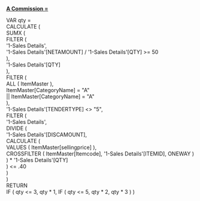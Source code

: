 <a href="red">**A Commission =**</a>

VAR qty =  
    CALCULATE (  
        SUMX (  
            FILTER (  
                '1-Sales Details',  
                '1-Sales Details'[NETAMOUNT] / '1-Sales Details'[QTY] >= 50  
            ),  
            '1-Sales Details'[QTY]  
        ),  
        FILTER (  
            ALL ( ItemMaster ),  
            ItemMaster[CategoryName] = "A"  
                || ItemMaster[CategoryName] = "A"  
        ),  
        '1-Sales Details'[TENDERTYPE] <> "5",  
        FILTER (  
            '1-Sales Details',  
            DIVIDE (  
                '1-Sales Details'[DISCAMOUNT],    
                CALCULATE (  
                    VALUES ( ItemMaster[sellingprice] ),   
                    CROSSFILTER ( ItemMaster[Itemcode], '1-Sales Details'[ITEMID], ONEWAY ) 
                ) * '1-Sales Details'[QTY]  
            ) <= .40  
        )  
    )  
RETURN  
    IF ( qty <= 3, qty * 1, IF ( qty <= 5, qty * 2, qty * 3 ) )  
